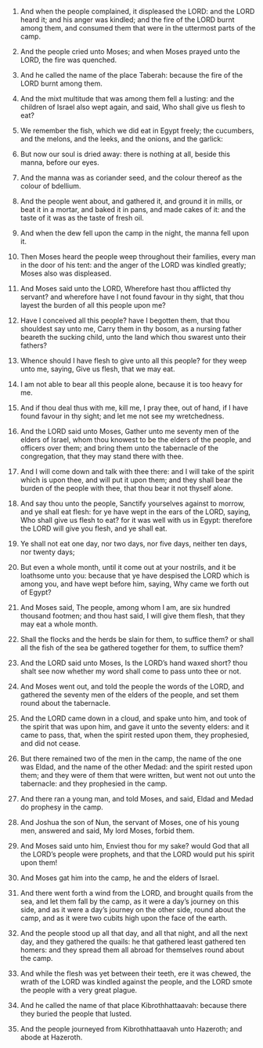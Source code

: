 1. And when the people complained, it displeased the LORD: and the
LORD heard it; and his anger was kindled; and the fire of the LORD
burnt among them, and consumed them that were in the uttermost parts
of the camp.

2. And the people cried unto Moses; and when Moses prayed unto the
LORD, the fire was quenched.

3. And he called the name of the place Taberah: because the fire of
the LORD burnt among them.

4. And the mixt multitude that was among them fell a lusting: and
the children of Israel also wept again, and said, Who shall give us
flesh to eat?

5. We remember the fish, which we did eat in Egypt
freely; the cucumbers, and the melons, and the leeks, and the onions,
and the garlick:

6. But now our soul is dried away: there is nothing
at all, beside this manna, before our eyes.

7. And the manna was as coriander seed, and the colour thereof as
the colour of bdellium.

8. And the people went about, and gathered it, and ground it in
mills, or beat it in a mortar, and baked it in pans, and made cakes of
it: and the taste of it was as the taste of fresh oil.

9. And when the dew fell upon the camp in the night, the manna fell
upon it.

10. Then Moses heard the people weep throughout their families,
every man in the door of his tent: and the anger of the LORD was
kindled greatly; Moses also was displeased.

11. And Moses said unto the LORD, Wherefore hast thou afflicted thy
servant? and wherefore have I not found favour in thy sight, that thou
layest the burden of all this people upon me?

12. Have I conceived
all this people? have I begotten them, that thou shouldest say unto
me, Carry them in thy bosom, as a nursing father beareth the sucking
child, unto the land which thou swarest unto their fathers?

13. Whence should I have flesh to give unto all this people? for they weep
unto me, saying, Give us flesh, that we may eat.

14. I am not able to bear all this people alone, because it is too
heavy for me.

15. And if thou deal thus with me, kill me, I pray thee, out of
hand, if I have found favour in thy sight; and let me not see my
wretchedness.

16. And the LORD said unto Moses, Gather unto me seventy men of the
elders of Israel, whom thou knowest to be the elders of the people,
and officers over them; and bring them unto the tabernacle of the
congregation, that they may stand there with thee.

17. And I will come down and talk with thee there: and I will take
of the spirit which is upon thee, and will put it upon them; and they
shall bear the burden of the people with thee, that thou bear it not
thyself alone.

18. And say thou unto the people, Sanctify yourselves against to
morrow, and ye shall eat flesh: for ye have wept in the ears of the
LORD, saying, Who shall give us flesh to eat? for it was well with us
in Egypt: therefore the LORD will give you flesh, and ye shall eat.

19. Ye shall not eat one day, nor two days, nor five days, neither
ten days, nor twenty days;

20. But even a whole month, until it come
out at your nostrils, and it be loathsome unto you: because that ye
have despised the LORD which is among you, and have wept before him,
saying, Why came we forth out of Egypt?

21. And Moses said, The
people, among whom I am, are six hundred thousand footmen; and thou
hast said, I will give them flesh, that they may eat a whole month.

22. Shall the flocks and the herds be slain for them, to suffice
them? or shall all the fish of the sea be gathered together for them,
to suffice them?

23. And the LORD said unto Moses, Is the LORD’s
hand waxed short? thou shalt see now whether my word shall come to
pass unto thee or not.

24. And Moses went out, and told the people the words of the LORD,
and gathered the seventy men of the elders of the people, and set them
round about the tabernacle.

25. And the LORD came down in a cloud, and spake unto him, and took
of the spirit that was upon him, and gave it unto the seventy elders:
and it came to pass, that, when the spirit rested upon them, they
prophesied, and did not cease.

26. But there remained two of the men in the camp, the name of the
one was Eldad, and the name of the other Medad: and the spirit rested
upon them; and they were of them that were written, but went not out
unto the tabernacle: and they prophesied in the camp.

27. And there ran a young man, and told Moses, and said, Eldad and
Medad do prophesy in the camp.

28. And Joshua the son of Nun, the servant of Moses, one of his
young men, answered and said, My lord Moses, forbid them.

29. And Moses said unto him, Enviest thou for my sake? would God
that all the LORD’s people were prophets, and that the LORD would put
his spirit upon them!

30. And Moses gat him into the camp, he and
the elders of Israel.

31. And there went forth a wind from the LORD, and brought quails
from the sea, and let them fall by the camp, as it were a day’s
journey on this side, and as it were a day’s journey on the other
side, round about the camp, and as it were two cubits high upon the
face of the earth.

32. And the people stood up all that day, and all that night, and
all the next day, and they gathered the quails: he that gathered least
gathered ten homers: and they spread them all abroad for themselves
round about the camp.

33. And while the flesh was yet between their teeth, ere it was
chewed, the wrath of the LORD was kindled against the people, and the
LORD smote the people with a very great plague.

34. And he called the name of that place Kibrothhattaavah: because
there they buried the people that lusted.

35. And the people journeyed from Kibrothhattaavah unto Hazeroth;
and abode at Hazeroth.